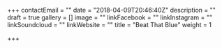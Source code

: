 +++
contactEmail = ""
date = "2018-04-09T20:46:40Z"
description = ""
draft = true
gallery = []
image = ""
linkFacebook = ""
linkInstagram = ""
linkSoundcloud = ""
linkWebsite = ""
title = "Beat That Blue"
weight = 1

+++
